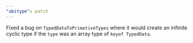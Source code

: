 ```yaml
---
"abitype": patch
---
```


Fixed a bug on `TypedDataToPrimativeTypes` where it would create an infinite cyclic type if the `type` was an array type of `keyof TypedData`.
